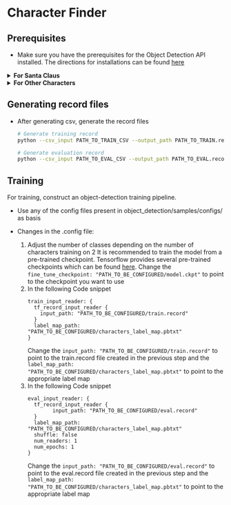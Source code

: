 # Character Finder

## Prerequisites 
* Make sure you have the prerequisites for the Object Detection API installed. The directions for installations can be found [here](https://github.com/tensorflow/models/blob/master/research/object_detection/g3doc/installation.md)

<details>
<summary><b>For Santa Claus</b></summary>

* Download the [training](https://www.dropbox.com/s/c8tbm4obfdupqgs/santa.zip?dl=1) in character-finder/characters directory  and [evaluation](https://www.dropbox.com/s/xij9f2r1wzksfso/santa.zip?dl=1) images in the characterfinder/eval\_image directory
**This only downloads the images for Santa Claus.**

Run the following commands 
```
 # Unzip the contents
 # From character-finder/characters
 unzip santa.zip  
 # From character-finder/eval_images
 unzip santa.zip
 
 # From character-finder/
 python change_csv.py
 # This will change the path in the already existing csvs to point to the images in the correct directory
 
```
</details>
<details>
<summary><b>For Other Characters</b></summary>

* Make a new directory in the character-finder/characters folder and name it the character. For example <br>
	` mkdir characters/foobar ` <br> Similarly do the same for the evaluation images <br>
	` mkdir eval_images/foobar ` <br>

* Save all training images for that character in `characters/foobar` and the evaluation images in `eval\_images/foobar`
* Next step is to get bounding box imformation about the characters and store it in a csv which will later be converted to tf.record file. Done for both training and evaluation images.
* Run the following command
	```
	# For Training Images
	python detect_labels.py --annotation_file PATH_TO_CSV --images characters/
	# For Evaluation Images
	python detect_labels.py --annotation_file PATH_TO_CSV --images eval_images/
	```
**Note: Already existing train.csv and eval.csv have bounding box information for images of Santa Claus**
* Label the images by clicking on the top left of the characters face first and then on the bottom right

	![](https://media.giphy.com/media/xUNd9BNT18JAOzc0wM/giphy.gif)
* Modify the `characters_label_map.pbtext` file depending on number of characters. For example
	```
	item {
	    id: 1
	    name: foobar1
	}
	item {
	    id: 2
	    name: foobar2
	}
	```
</details>

## Generating record files


* After generating csv, generate the record files
	 ``` bash
	# Generate training record
	python --csv_input PATH_TO_TRAIN_CSV --output_path PATH_TO_TRAIN.record --label_map_path characters_label_map.pbtext 
	``` 
	``` bash
	# Generate evaluation record
	python --csv_input PATH_TO_EVAL_CSV --output_path PATH_TO_EVAL.record --label_map_path characters_label_map.pbtext 
	```


## Training
For training, construct an object-detection training pipeline. 
* Use any of the config files present in object\_detection/samples/configs/ as basis

* Changes in the .config file:
	1. Adjust the number of classes depending on the number of characters training on
	2 It is recommended to train the model from a pre-trained checkpoint. Tensorflow provides several pre-trained checkpoints which can be found [here](https://github.com/tensorflow/models/blob/master/research/object_detection/g3doc/detection_model_zoo.md). Change the<br> ` fine_tune_checkpoint: "PATH_TO_BE_CONFIGURED/model.ckpt" ` to point to the checkpoint you want to use 
	3. In the following Code snippet
		```
		train_input_reader: {
		  tf_record_input_reader {
		    input_path: "PATH_TO_BE_CONFIGURED/train.record"
		  }
		  label_map_path: "PATH_TO_BE_CONFIGURED/characters_label_map.pbtxt"
		}
		```
		Change the ` input_path: "PATH_TO_BE_CONFIGURED/train.record" ` to point to the train.record file created in the previous step and the ` label_map_path: "PATH_TO_BE_CONFIGURED/characters_label_map.pbtxt" ` to point to the appropriate label map
	3. In the following Code snippet
		```
		eval_input_reader: {
  		  tf_record_input_reader {
    		    input_path: "PATH_TO_BE_CONFIGURED/eval.record"
  		  }
  		  label_map_path: "PATH_TO_BE_CONFIGURED/characters_label_map.pbtxt"
  		  shuffle: false
  		  num_readers: 1
  		  num_epochs: 1
		}
		```
		Change the ` input_path: "PATH_TO_BE_CONFIGURED/eval.record" ` to point to the eval.record file created in the previous step and the ` label_map_path: "PATH_TO_BE_CONFIGURED/characters_label_map.pbtxt" ` to point to the appropriate label map


